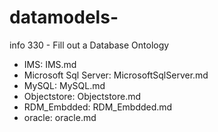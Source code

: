 # datamodels-
info 330 - Fill out a Database Ontology

* IMS: IMS.md
* Microsoft Sql Server: MicrosoftSqlServer.md
* MySQL: MySQL.md
* Objectstore: Objectstore.md
* RDM_Embdded: RDM_Embdded.md
* oracle: oracle.md

